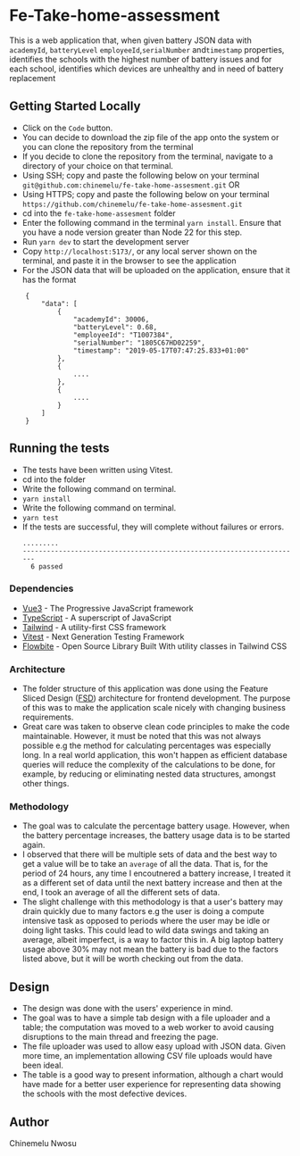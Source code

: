 # Fe-Take-home-assessment
This is a web application that, when given battery JSON data with `academyId`, `batteryLevel`
`employeeId`,`serialNumber` and`timestamp` properties, identifies the schools with the highest number of battery issues and for each school, identifies which devices are unhealthy and in need of battery replacement


## Getting Started Locally
* Click on the `Code` button.
* You can decide to download the zip file of the app onto the system or you can clone the repository from the terminal
* If you decide to clone the repository from the terminal, navigate to a directory of your choice on that terminal.
* Using SSH; copy and paste the following below on your terminal
```git@github.com:chinemelu/fe-take-home-assesment.git```
               OR
* Using HTTPS; copy and paste the following below on your terminal
```https://github.com/chinemelu/fe-take-home-assesment.git```
* cd into the `fe-take-home-assesment` folder
*  Enter the following command in the terminal `yarn install`. Ensure that you have a node version greater than Node 22 for this step.
* Run `yarn dev` to start the development server
* Copy `http://localhost:5173/`, or any local server shown on the terminal, and paste it in the browser to see the application
* For the JSON data that will be uploaded on the application, ensure that it has the format

``` 
    {
        "data": [
            {
                "academyId": 30006,
                "batteryLevel": 0.68,
                "employeeId": "T1007384",
                "serialNumber": "1805C67HD02259",
                "timestamp": "2019-05-17T07:47:25.833+01:00"
            },
            {
                ....
            },
            {
                ....
            }
        ]
    }

```

## Running the tests
* The tests have been written using Vitest.
* cd into the folder
*  Write the following command on terminal.
* ```yarn install```
* Write the following command on terminal.
* ```yarn test```
* If the tests are successful, they will complete without failures or errors.
  ```
  .........
  ----------------------------------------------------------------------
    6 passed
  ```

### Dependencies
* [Vue3](https://vuejs.org/) - The Progressive JavaScript framework
* [TypeScript](https://www.typescriptlang.org/) - A superscript of JavaScript
* [Tailwind](https://tailwindcss.com/) - A utility-first CSS framework
* [Vitest](https://vitest.dev/) - Next Generation Testing Framework
* [Flowbite](https://flowbite.com/) - Open Source Library Built With utility classes in Tailwind CSS

### Architecture
* The folder structure of this application was done using the Feature Sliced Design ([FSD](https://feature-sliced.design/)) architecture for frontend development. The purpose of this was to make the application scale nicely with changing business requirements.
* Great care was taken to observe clean code principles to make the code maintainable. However, it must be noted that this was not always possible e.g the method for calculating percentages was especially long. In a real world application, this won't happen as efficient database queries will reduce the complexity of the calculations to be done, for example, by reducing or eliminating nested data structures, amongst other things.

### Methodology
* The goal was to calculate the percentage battery usage. However, when the battery percentage increases, the battery usage data is to be started again.
* I observed that there will be multiple sets of data and the best way to get a value will be to take an `average` of all the data. That is, for the period of 24 hours, any time I encoutnered a battery increase, I treated it as a different set of data until the next battery increase and then at the end, I took an average of all the different sets of data.
* The slight challenge with this methodology is that a user's battery may drain quickly due to many factors e.g the user is doing a compute intensive task as opposed to periods where the user may be idle or doing light tasks. This could lead to wild data swings and taking an average, albeit imperfect, is a way to factor this in. A big laptop battery usage above 30% may not mean the battery is bad due to the factors listed above, but it will be worth checking out from the data.

## Design
* The design was done with the users' experience in mind.
* The goal was to have a simple tab design with a file uploader and a table; the computation was moved to a web worker to avoid causing disruptions to the main thread and freezing the page.
* The file uploader was used to allow easy upload with JSON data. Given more time, an implementation allowing CSV file uploads would have been ideal.
* The table is a good way to present information, although a chart would have made for a better user experience for representing data showing the schools with the most defective devices.


## Author
Chinemelu Nwosu

